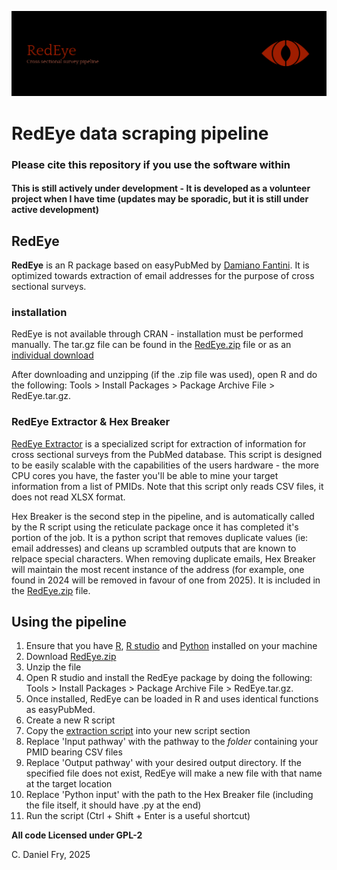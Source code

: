 ![Header](./RedEye_Banner.png)

# RedEye data scraping pipeline
### Please cite this repository if you use the software within

#### This is still actively under development - It is developed as a volunteer project when I have time (updates may be sporadic, but it is still under active development)

## RedEye
**RedEye** is an R package based on easyPubMed by [Damiano Fantini](https://cran.r-project.org/web/packages/easyPubMed/index.html). It is optimized towards extraction of email addresses for the purpose of cross sectional surveys.
 
### installation
RedEye is not available through CRAN - installation must be performed manually. The tar.gz file can be found in the [RedEye.zip](https://github.com/Inebriateduck/RedEye_Pipeline/blob/main/Stable%20Release/RedEye.zip) file or as an [individual download](https://github.com/Inebriateduck/RedEye_Pipeline/tree/main/Stable%20Release/Single%20shot%20pipeline/RedEye)

After downloading and unzipping (if the .zip file was used), open R and do the following: Tools > Install Packages > Package Archive File > RedEye.tar.gz. 

### RedEye Extractor & Hex Breaker
[RedEye Extractor](https://github.com/Inebriateduck/RedEye_Pipeline/tree/main/Stable%20Release/Single%20shot%20pipeline/RedEye) is a specialized script for extraction of information for cross sectional surveys from the PubMed database. This script is designed to be easily scalable with the capabilities of the users hardware - the more CPU cores you have, the faster you'll be able to mine your target information from a list of PMIDs. Note that this script only reads CSV files, it does not read XLSX format.

Hex Breaker is the second step in the pipeline, and is automatically called by the R script using the reticulate package once it has completed it's portion of the job. It is a python script that removes duplicate values (ie: email addresses) and cleans up scrambled outputs that are known to relpace special characters. When removing duplicate emails, Hex Breaker will maintain the most recent instance of the address (for example, one found in 2024 will be removed in favour of one from 2025). It is included in the [RedEye.zip](https://github.com/Inebriateduck/RedEye_Pipeline/blob/main/Stable%20Release/RedEye.zip) file.
## Using the pipeline

1. Ensure that you have [R](https://www.r-project.org/), [R studio](https://posit.co/download/rstudio-desktop/) and [Python](https://www.python.org/) installed on your machine
2. Download [RedEye.zip](https://github.com/Inebriateduck/RedEye_Pipeline/blob/main/Stable%20Release/RedEye.zip)
3. Unzip the file
4. Open R studio and install the RedEye package by doing the following: Tools > Install Packages > Package Archive File > RedEye.tar.gz.
5. Once installed, RedEye can be loaded in R and uses identical functions as easyPubMed.
7. Create a new R script
8. Copy the [extraction script](https://github.com/Inebriateduck/RedEye_Pipeline/blob/main/Unstable%20Release/Single%20shot%20pipeline/Unstable%20extractor.R) into your new script section
9. Replace 'Input pathway' with the pathway to the *folder* containing your PMID bearing CSV files
10. Replace 'Output pathway' with your desired output directory. If the specified file does not exist, RedEye will make a new file with that name at the target location
11. Replace 'Python input' with the path to the Hex Breaker file (including the file itself, it should have .py at the end)
12. Run the script (Ctrl + Shift + Enter is a useful shortcut)

**All code Licensed under GPL-2**

C. Daniel Fry, 2025
